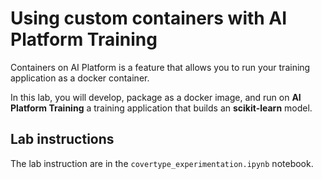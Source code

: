 # Using custom containers with AI Platform Training

Containers on AI Platform is a feature that allows you to run your training application as a docker container. 

In this lab, you will develop, package as a docker image, and run on **AI Platform Training** a training application that builds an  **scikit-learn** model.

## Lab instructions

The lab instruction are in the `covertype_experimentation.ipynb` notebook.
